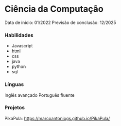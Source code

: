 # Ciência da Computação
Data de inicio: 01/2022
Previsão de conclusão: 12/2025
 
### Habilidades
- Javascript
- html
- css
- java
- python 
- sql

### Línguas 
Inglês avançado
Português fluente

### Projetos 
PikaPula: https://marcoantoniogs.github.io/PikaPula/


